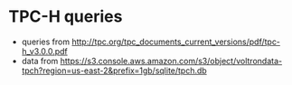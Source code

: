 # TPC-H queries

- queries from http://tpc.org/tpc_documents_current_versions/pdf/tpc-h_v3.0.0.pdf
- data from https://s3.console.aws.amazon.com/s3/object/voltrondata-tpch?region=us-east-2&prefix=1gb/sqlite/tpch.db
